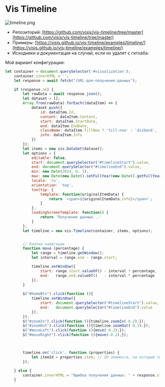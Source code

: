 # Vis Timeline

![timeline.png](timeline.png)

- Репозиторий: [https://github.com/visjs/vis-timeline/tree/master](https://github.com/visjs/vis-timeline/tree/master)
- Примеры: [https://visjs.github.io/vis-timeline/examples/timeline/](https://visjs.github.io/vis-timeline/examples/timeline/)
- Исходники и документация на случай, если их удалят с гитхаба: <resource src="vis-timeline-master.zip" />

Мой вариант конфигурации:

```Javascript
let container = document.querySelector('#visualization');
    container.innerHTML = '';
    let response = await fetch("/URL-для-получения-данных");

    if (response.ok) {
        let rawData = await response.json();
        let dataset = [];
        Array.from(rawData).forEach((dataItem) => {
            dataset.push({
                id: dataItem.Id,
                content: dataItem.Content,
                start: dataItem.StartDate,
                end: dataItem.EndDate,
                className: dataItem.TillNow ? 'till-now' : 'disband',
                info: dataItem.Info
            })
        });
        let items = new vis.DataSet(dataset);
        let options = {
            editable: false,
            start: document.querySelector("#timelineStart").value,
            end: document.querySelector("#timelineEnd").value,
            min: new Date(2024, 0, 1),
            max: new Date(new Date().setFullYear(new Date().getFullYear() + 1)),
            locale: 'ru',
            orientation: 'top',
            tooltip: {
                template: function(originalItemData) {
                    return `<span>${originalItemData.info}</span>`;
                }
            },
            loadingScreenTemplate: function() {
                return 'Получение данных...'
            }
        };
        let timeline = new vis.Timeline(container, items, options);


        // Кнопки навигации
        function move (percentage) {
            let range = timeline.getWindow();
            let interval = range.end - range.start;

            timeline.setWindow({
                start: range.start.valueOf() - interval * percentage,
                end:   range.end.valueOf()   - interval * percentage
            });
        }
        
        $("#homeBtn").click(function (){
            timeline.setWindow({
                start: document.querySelector("#timelineStart").value,
                end:   document.querySelector("#timelineEnd").value
            });
        });
        $("#zoomIn").click(function (){timeline.zoomIn( 0.2);});
        $("#zoomOut").click(function (){timeline.zoomOut( 0.2);});
        $("#moveLeft").click(function (){move( 0.2);});
        $("#moveRight").click(function (){move(-0.2);});
        


        timeline.on('click', function (properties) {
            let itemId = properties.item; // ID элемента, на который тыкнули
        });
        
    } else {
        container.innerHTML = "Ошибка получения данных: " + response.status
    }
```